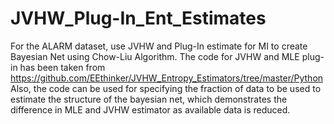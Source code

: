 # JVHW_Plug-In_Ent_Estimates

For the ALARM dataset, use JVHW and Plug-In estimate for MI to create Bayesian Net using Chow-Liu Algorithm.
The code for JVHW and MLE plug-in has been taken from https://github.com/EEthinker/JVHW_Entropy_Estimators/tree/master/Python
Also, the code can be used for specifying the fraction of data to be used to estimate the structure of the bayesian net, which demonstrates the difference in MLE and JVHW estimator as available data is reduced.
